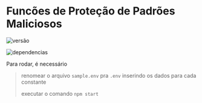 # Funcões de Proteção de Padrões Maliciosos

![versão](https://img.shields.io/github/package-json/v/cesarconterno/FuncoesProtecaoPadroesMaliciosos/master)

![dependencias](https://img.shields.io/david/dev/cesarconterno/FuncoesProtecaoPadroesMaliciosos)

Para rodar, é necessário
> renomear o arquivo `sample.env` pra `.env` inserindo os dados para cada constante
>
> executar o comando `npm start`